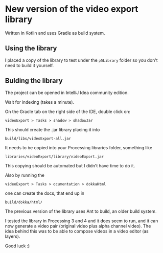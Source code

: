 # New version of the video export library

Written in Kotlin and uses Gradle as build system.

## Using the library

I placed a copy of the library to test under the `p5Library` folder so you don't
need to build it yourself.

## Bulding the library

The project can be opened in IntelliJ Idea community edition.

Wait for indexing (takes a minute).

On the Gradle tab on the right side of the IDE, double click on:

    videoExport > Tasks > shadow > shadowJar

This should create the .jar library placing it into

    build/libs/videoExport-all.jar

It needs to be copied into your Processing libraries folder, something like

    libraries/videoExport/library/videoExport.jar



This copying should be automated but I didn't have time to do it.

Also by running the 

    videoExport > Tasks > ocumentation > dokkaHtml 

one can create the docs, that end up in 

    build/dokka/html/


The previous version of the library uses Ant to build, an older build system.


I tested the library in Processing 3 and 4 and it does seem to run, and it can
now generate a video pair (original video plus alpha channel video). The idea
behind this was to be able to compose videos in a video editor (as layers).


Good luck :)


